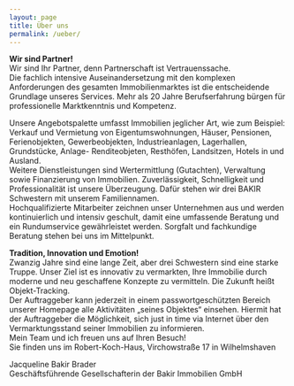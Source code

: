 ```yaml
---
layout: page
title: Über uns
permalink: /ueber/
---
```


**Wir sind Partner!**  
Wir sind Ihr Partner, denn Partnerschaft ist Vertrauenssache.  
Die fachlich intensive Auseinandersetzung mit den komplexen Anforderungen des gesamten Immobilienmarktes ist die entscheidende Grundlage unseres Services. Mehr als 20 Jahre Berufserfahrung bürgen für professionelle Marktkenntnis und Kompetenz.

Unsere Angebotspalette umfasst Immobilien jeglicher Art, wie zum Beispiel:  
Verkauf und Vermietung von Eigentumswohnungen, Häuser, Pensionen, Ferienobjekten, Gewerbeobjekten, Industrieanlagen, Lagerhallen, Grundstücke, Anlage- Renditeobjeten, Resthöfen, Landsitzen, Hotels in und Ausland.  
Weitere Dienstleistungen sind Wertermittlung (Gutachten), Verwaltung sowie Finanzierung von Immobilien. Zuverlässigkeit, Schnelligkeit und Professionalität ist unsere Überzeugung. Dafür stehen wir drei BAKIR Schwestern mit unserem Familiennamen.  
Hochqualifizierte Mitarbeiter zeichnen unser Unternehmen aus und werden kontinuierlich und intensiv geschult, damit eine umfassende Beratung und ein Rundumservice gewährleistet werden. Sorgfalt und fachkundige Beratung stehen bei uns im Mittelpunkt.

**Tradition, Innovation und Emotion!**  
Zwanzig Jahre sind eine lange Zeit, aber drei Schwestern sind eine starke Truppe. Unser Ziel ist es innovativ zu vermarkten, Ihre Immobilie durch moderne und neu geschaffene Konzepte zu vermitteln. Die Zukunft heißt Objekt-Tracking.  
Der Auftraggeber kann jederzeit in einem passwortgeschützten Bereich unserer Homepage alle Aktivitäten „seines Objektes“ einsehen. Hiermit hat der Auftraggeber die Möglichkeit, sich just in time via Internet über den Vermarktungsstand seiner Immobilien zu informieren.  
Mein Team und ich freuen uns auf Ihren Besuch!  
Sie finden uns im Robert-Koch-Haus, Virchowstraße 17 in Wilhelmshaven  

Jacqueline Bakir Brader  
Geschäftsführende Gesellschafterin der Bakir Immobilien GmbH
